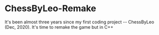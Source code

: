 # ChessByLeo-Remake

It's been almost three years since my first coding project -- ChessByLeo (Dec, 2020). It's time to remake the game but in C++
